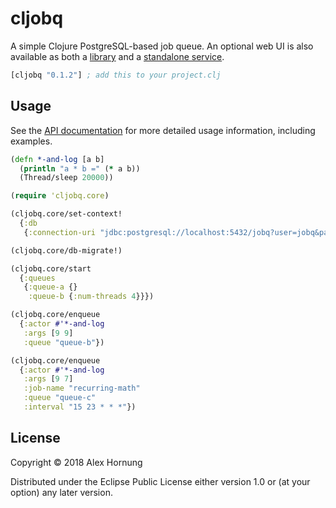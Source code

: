 # cljobq

A simple Clojure PostgreSQL-based job queue. An optional web UI is also available as both a [library][cljobq-web] and a [standalone service][cljobq-web-server].

```clojure
[cljobq "0.1.2"] ; add this to your project.clj
```

## Usage

See the [API documentation][API] for more detailed usage information, including examples.

```clojure
(defn *-and-log [a b]
  (println "a * b =" (* a b))
  (Thread/sleep 20000))

(require 'cljobq.core)

(cljobq.core/set-context!
  {:db
   {:connection-uri "jdbc:postgresql://localhost:5432/jobq?user=jobq&password=jobq"}})

(cljobq.core/db-migrate!)

(cljobq.core/start
  {:queues
   {:queue-a {}
    :queue-b {:num-threads 4}}})

(cljobq.core/enqueue
  {:actor #'*-and-log
   :args [9 9]
   :queue "queue-b"})

(cljobq.core/enqueue
  {:actor #'*-and-log
   :args [9 7]
   :job-name "recurring-math"
   :queue "queue-c"
   :interval "15 23 * * *"})
```

## License

Copyright © 2018 Alex Hornung

Distributed under the Eclipse Public License either version 1.0 or (at
your option) any later version.


[API]: https://bwalex.github.io/cljobq/cljobq.core.html
[cljobq-web]: https://github.com/bwalex/cljobq-web
[cljobq-web-server]: https://github.com/bwalex/cljobq-web-server
